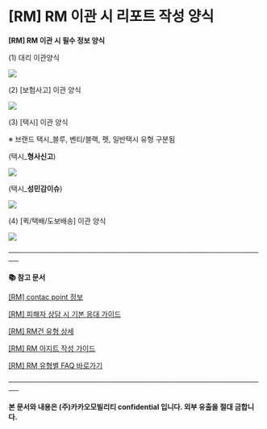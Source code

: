 # [RM] RM 이관 시 리포트 작성 양식

**[RM] RM 이관 시 필수 정보 양식**

(1) 대리 이관양식

**![](https://kakaomobilitysupport.zendesk.com/hc/article_attachments/40006018732569)**

(2) [보험사고] 이관 양식

![](https://kakaomobilitysupport.zendesk.com/hc/article_attachments/40006018737945)

(3) [택시] 이관 양식

※ 브랜드 택시\_블루, 벤티/블랙, 펫, 일반택시 유형 구분됨

(택시\_**형사신고**)

![](https://kakaomobilitysupport.zendesk.com/hc/article_attachments/40006018739225)

(택시\_**성민감이슈**)

![](https://kakaomobilitysupport.zendesk.com/hc/article_attachments/40006035059865)

(4) [퀵/택배/도보배송] 이관 양식

![](https://kakaomobilitysupport.zendesk.com/hc/article_attachments/40006018744473)

**────────────────────────────────────────────────────**

**📚 참고 문서**

[[RM] contac point 정보](https://kakaomobilitysupport.zendesk.com/hc/ko/articles/40850327854873)

[[RM] 피해자 상담 시 기본 응대 가이드](https://kakaomobilitysupport.zendesk.com/hc/ko/articles/39913421703833)

[[RM] RM건 유형 상세](https://kakaomobilitysupport.zendesk.com/hc/ko/articles/40002148279065)

[[RM] RM 아지트 작성 가이드](https://kakaomobilitysupport.zendesk.com/hc/ko/articles/40149057525913)

[[RM] RM 유형별 FAQ 바로가기](https://kakaomobilitysupport.zendesk.com/hc/ko/categories/39898251758745--RM-RM-%EC%9C%A0%ED%98%95%EB%B3%84-FAQ)

**────────────────────────────────────────────────────**

**본 문서와 내용은 (주)카카오모빌리티 confidential 입니다. 외부 유출을 절대 금합니다.**